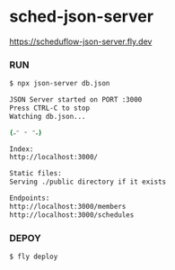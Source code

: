 # sched-json-server
https://scheduflow-json-server.fly.dev

### RUN
```sh
$ npx json-server db.json

JSON Server started on PORT :3000
Press CTRL-C to stop
Watching db.json...

(˶ᵔ ᵕ ᵔ˶)

Index:
http://localhost:3000/

Static files:
Serving ./public directory if it exists

Endpoints:
http://localhost:3000/members
http://localhost:3000/schedules
```
### DEPOY
```sh
$ fly deploy
```
